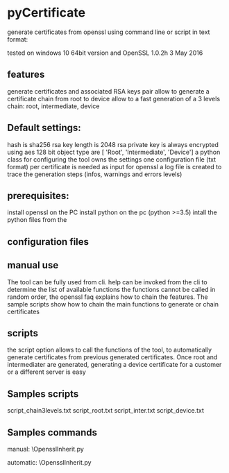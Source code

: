 # pyCertificate
generate certificates from openssl using command line or script in text format:

tested on windows 10 64bit version and  OpenSSL 1.0.2h 3 May 2016

features
--------
generate certificates and associated RSA keys pair
allow to generate a certificate chain from root to device
allow to a fast generation of a 3 levels chain: root, intermediate, device


Default settings:
----------------
hash is sha256
rsa key length is 2048
rsa private key is always encrypted using aes 128 bit
object type are [ 'Root', 'Intermediate', 'Device']
a python class for configuring the tool owns the settings
one configuration file (txt format) per certificate is needed as input for openssl 
a log file is created to trace the generation steps (infos, warnings and errors levels)

prerequisites:
--------------
install openssl on the PC
install python on the pc (python >=3.5)
intall the python files from the 

configuration files
-------------------

manual use
----------
The tool can be fully used from cli.
help can be invoked from the cli to determine the list of available functions
the functions cannot be called in random order, the openssl faq explains how to chain the features.
The sample scripts show how to chain the main functions to generate or chain certificates

scripts
-------
the script option allows to call the functions of the tool, to automatically generate certificates from previous generated certificates.
Once root and intermediater are generated, generating a device certificate for a customer or a different server is easy

Samples scripts
----------------
script_chain3levels.txt
script_root.txt
script_inter.txt
script_device.txt

Samples commands
----------------
manual:
<path to python programm> <path to the main class file>\OpensslInherit.py

automatic:
<path to python programm> <path to the main class file>\OpensslInherit.py <script file>


Windows
--------
executable created with cx_Freeze 5.0.2
issue solved when installing a .whl package (error message not wupported .whl file)
add to a python file
inport pip
print(pip.pep425tags.get_supported())
check for a list like this:
[('cp35', 'cp35m', 'win32'), ('cp35', 'none', 'win32'), ('py3', 'none', 'win32'), ('cp35', 'none', 'any'), ('cp3', 'none', 'any'), ('py35', 'none', 'any'), ('py3', 'none', 'any'), ('py34', 'none', 'any'), ('py33', 'none', 'any'), ('py32', 'none', 'any'), ('py31', 'none', 'any'), ('py30', 'none', 'any')]

remane accordingly the .whl donwload for your platform

make an executable file
<python> -m pip install pyinstaller
pyinstaller <main class file>

Linux
-----
not tested

